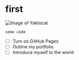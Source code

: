 # first 

![Image of Yaktocat](https://octodex.github.com/images/yaktocat.png)

```
some code
```
- [ ] Turn on GitHub Pages
- [ ] Outline my portfolio
- [ ] Introduce myself to the world

